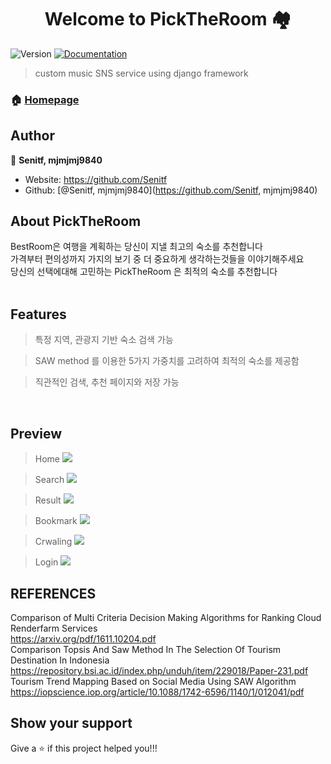 <h1 align="center">Welcome to PickTheRoom 🏘</h1>
<p>
  <img alt="Version" src="https://img.shields.io/badge/version-1.0-blue.svg?cacheSeconds=2592000" />
  <a href="https://github.com/Senitf/DailyMusic" target="_blank">
    <img alt="Documentation" src="https://img.shields.io/badge/documentation-yes-brightgreen.svg" />
  </a>
</p>

> custom music SNS service using django framework

### 🏠 [Homepage](https://github.com/Senitf/BestRoom)

## Author

👤 **Senitf, mjmjmj9840**

* Website: https://github.com/Senitf
* Github: [@Senitf, mjmjmj9840](https://github.com/Senitf, mjmjmj9840)

## About PickTheRoom
BestRoom은 여행을 계획하는 당신이 지낼 최고의 숙소를 추천합니다<br>
가격부터 편의성까지 가지의 보기 중 더 중요하게 생각하는것들을 이야기해주세요<br>
당신의 선택에대해 고민하는  PickTheRoom 은 최적의 숙소를 추천합니다<br>
<br>


## Features

> 특정 지역, 관광지 기반 숙소 검색 가능 <br>

> SAW method 를 이용한 5가지 가중치를 고려하여 최적의 숙소를 제공함 <br>

> 직관적인 검색, 추천 페이지와 저장 가능

<br>

## Preview

> Home
<img src="https://user-images.githubusercontent.com/55660691/109514865-cff76e00-7ae9-11eb-867c-dec0b00f5199.png"> <br>

> Search
<img src="https://user-images.githubusercontent.com/55660691/109514875-d1c13180-7ae9-11eb-8ed6-64845f044b2d.png"> <br>

> Result
<img src="https://user-images.githubusercontent.com/55660691/109514881-d38af500-7ae9-11eb-83f2-61cb239cc27e.png"> <br>

> Bookmark
<img src="https://user-images.githubusercontent.com/55660691/109514876-d2f25e80-7ae9-11eb-9c09-67c30895aa20.png"> <br>

> Crwaling
<img src="https://user-images.githubusercontent.com/55660691/109514846-cb32ba00-7ae9-11eb-82d1-fb8eb9adf717.png"> <br>

> Login
<img src="https://user-images.githubusercontent.com/55660691/109514883-d4238b80-7ae9-11eb-9f82-6b9e4d1efe37.png"> <br>


## REFERENCES

Comparison of Multi Criteria Decision Making Algorithms for Ranking Cloud Renderfarm Services<br>
https://arxiv.org/pdf/1611.10204.pdf<br>
Comparison Topsis And Saw Method In The Selection Of Tourism Destination In Indonesia <br>
https://repository.bsi.ac.id/index.php/unduh/item/229018/Paper-231.pdf <br>
Tourism Trend Mapping Based on Social Media Using SAW Algorithm<br>
https://iopscience.iop.org/article/10.1088/1742-6596/1140/1/012041/pdf<br>


## Show your support

Give a ⭐️ if this project helped you!!!
